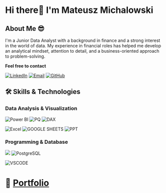 # Hi there👋 I'm Mateusz Michalowski

## About Me 😎
I'm a Junior Data Analyst with a background in finance and a strong interest in the world of data. My experience in financial roles has helped me develop an analytical mindset, attention to detail, and a business-oriented approach to problem-solving.



**Feel free to contact**


[![LinkedIn](https://img.shields.io/badge/LinkedIn-0077B5?style=for-the-badge&logo=linkedin&logoColor=white)](https://www.linkedin.com/in/mateusz-micha%C5%82owski-7b469a362/)
[![Email](https://img.shields.io/badge/Email-D14836?style=for-the-badge&logo=gmail&logoColor=white)](mailto:mateusz.michalowski95@gmail.com)
[![GitHub](https://img.shields.io/badge/GitHub-181717?style=for-the-badge&logo=github&logoColor=white)](https://github.com/MichalowskiMat/)





## 🛠️ Skills & Technologies
### Data Analysis & Visualization
![Power BI](https://img.shields.io/badge/Power_BI-F2C811?style=for-the-badge&logo=powerbi&logoColor=black)
![PQ](https://img.shields.io/badge/Power_Query-acc2ef?style=for-the-badge&logo=microsoft-excel&logoColor=black)
![DAX](https://img.shields.io/badge/DAX-e9aa2b?style=for-the-badge&logo=#e9aa2b&labelColor=&color=black)


![Excel](https://img.shields.io/badge/Excel-217346?style=for-the-badge&logo=microsoft-excel&logoColor=white)
![GOOGLE SHEETS](https://img.shields.io/badge/Google%20Sheets-345e37?style=for-the-badge&logo=google-sheets&logoColor=white)
![PPT](https://img.shields.io/badge/Microsoft_PowerPoint-B7472A?style=for-the-badge&logo=microsoft-powerpoint&logoColor=white)

### Programming & Database


![](https://img.shields.io/badge/SQLite-07405E?style=for-the-badge&logo=sqlite&logoColor=white)
![PostgreSQL](https://img.shields.io/badge/PostgreSQL-316192?style=for-the-badge&logo=postgresql&logoColor=white)

![VSCODE](https://img.shields.io/badge/VSCode-0078D4?style=for-the-badge&logo=visual%20studio%20code&logoColor=white)




# 💼  **[Portfolio](https://github.com/MichalowskiMat?tab=repositories)**
